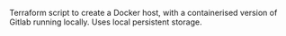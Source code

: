 Terraform script to create a Docker host, with a containerised version of Gitlab running locally. Uses local persistent storage.
